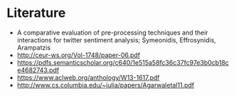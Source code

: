 # Literature

- A comparative evaluation of pre-processing techniques and their interactions for twitter sentiment analysis; Symeonidis, Effrosynidis, Arampatzis
- http://ceur-ws.org/Vol-1748/paper-06.pdf
- https://pdfs.semanticscholar.org/c640/1e515a58fc36c37fc97e3b0cb18ce4682743.pdf
- https://www.aclweb.org/anthology/W13-1617.pdf
- http://www.cs.columbia.edu/~julia/papers/Agarwaletal11.pdf
